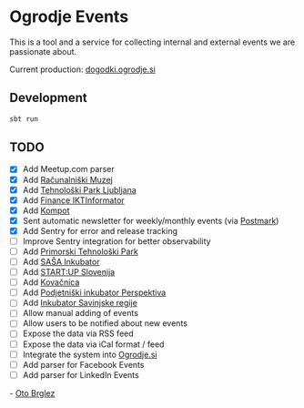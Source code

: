 # Ogrodje Events

This is a tool and a service for collecting internal and external events we are passionate about.

Current production: [dogodki.ogrodje.si](https://dogodki.ogrodje.si)

## Development

```bash
sbt run
```

## TODO

- [x] Add Meetup.com parser
- [x] Add [Računalniški Muzej](https://www.racunalniski-muzej.si/)
- [x] Add [Tehnološki Park Ljubljana](https://www.tp-lj.si)
- [x] Add [Finance IKTInformator](https://www.finance.si/ikt)
- [x] Add [Kompot](https://kompot.si/)
- [x] Sent automatic newsletter for weekly/monthly events (via [Postmark](https://postmarkapp.com/))
- [x] Add Sentry for error and release tracking
- [ ] Improve Sentry integration for better observability 
- [ ] Add [Primorski Tehnološki Park](https://www.primorski-tp.si/)
- [ ] Add [SAŠA Inkubator](https://sasainkubator.si/dogodki/)
- [ ] Add [START:UP Slovenija](https://www.startup.si/sl-si/dogodki)
- [ ] Add [Kovačnica](https://kovacnica.si/dogodki/)
- [ ] Add [Podjetniški inkubator Perspektiva](https://www.inkubator-perspektiva.si/)
- [ ] Add [Inkubator Savinjske regije](https://inkubatorsr.si/)
- [ ] Allow manual adding of events
- [ ] Allow users to be notified about new events
- [ ] Expose the data via RSS feed
- [ ] Expose the data via iCal format / feed
- [ ] Integrate the system into [Ogrodje.si](https://ogrodje.si)
- [ ] Add parser for Facebook Events
- [ ] Add parser for LinkedIn Events

\- [Oto Brglez](https://github.com/otobrglez)
